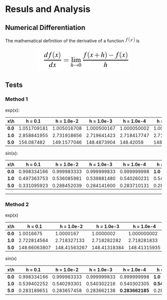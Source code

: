 # Resuls and Analysis

##  Numerical Differentiation

The mathematical definition of the derivative of a function ![f(x)](img/f_x.gif) is


<p align="center">
  <img src="img/def_derivative.png">
</p>







## Tests

### Method 1

exp(x):

|x\h    |h = 0.1    |h = 1.0e-2 |h = 1.0e-3 |h = 1.0e-4 |h = 1.0e-5 |h = 1.0e-7     |h = 1.0e-9     |h = 1.0e-11 |Exact value  |
|---    |---        |---        |---        |---        |---        |---            |---            |---         |---          |
|**0.0**|1.051709181|1.005016708|1.000500167|1.000050002|1.000005   |1.000000049    |**1.000000083**|1.000000083 |1.0          |
|**1.0**|2.858841955|2.731918656|2.719641423|2.718417747|2.71829542 |**2.718281968**|2.718282044    |2.718314462 |2.7182818284 |
|**5.0**|156.087482 |149.1577046|148.4873904|148.42058  |148.4139012|148.413167     |**148.4131644**|148.4124823 |148.413159102|


sin(x):

|x\h    |h = 0.1    |h = 1.0e-2 |h = 1.0e-3 |h = 1.0e-4 |h = 1.0e-5 |h = 1.0e-7     |h = 1.0e-9     |h = 1.0e-11 |Exact value  |
|---    |---        |---        |---        |---        |---        |---            |---            |---         |---          |
|**0.0**|0.998334166|0.999983333|0.999999833|0.999999998|**1.0**    |1.0            |1.0            |1.0         |1.0          |
|**1.0**|0.497363753|0.536085981|0.539881480|0.540260231|0.540298099|**0.540302264**|0.540302358    |0.540301137 |0.54030230586|
|**5.0**|0.331095923|0.288452039|0.284141600|0.283710131|0.283666980|0.283662234    |**0.283662205**|0.283661983 |0.28366218546|

---

### Method 2

exp(x)

|x\h    |h = 0.1     |h = 1.0e-2  |h = 1.0e-3  |h = 1.0e-4  |h = 1.0e-5      |h = 1.0e-7  |h = 1.0e-9  |h = 1.0e-11 |Exact value  |
|---    |---         |---         |---         |---         |---             |---         |---         |---         |---          |
|**0.0**|1.0016675   |1.0000167   |1.0000002   |1.000000002 |**1.0**         |0.999999999 |1.000000027 |1.000000083 |1.0          |
|**1.0**|2.722814564 |2.718327133 |2.718282282 |2.718281833 |**2.718281829** |2.718281829 |2.718281822 |2.718292258 |2.7182818284 |
|**5.0**|148.66063807|148.41563267|148.41318384|148.41315935|**148.41315910**|148.41315959|148.41316442|148.41248230|148.413159102|


sin(x)


|x\h    |h = 0.1    |h = 1.0e-2 |h = 1.0e-3 |h = 1.0e-4     |h = 1.0e-5     |h = 1.0e-7     |h = 1.0e-9     |h = 1.0e-11 |Exact value  |
|---    |---        |---        |---        |---            |---            |---            |---            |---         |---          |
|**0.0**|0.998334166|0.999983333|0.999999833|0.999999998    |**1.0**        |1.0            |1.0            |1.0         |1.0          |
|**1.0**|0.539402252|0.540293301|0.540302216|0.540302305    |**0.540302306**|0.540302306    |0.540302303    |0.540301137 |0.54030230586|
|**5.0**|0.283189651|0.283657458|0.283662138|**0.283662185**|0.283662185    |0.283662186    |0.283662205    |0.283661983 |0.28366218546|